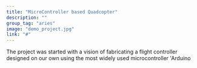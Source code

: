 ```yaml
---
title: "MicroController based Quadcopter"
description: ""
group_tag: "aries"
image: "demo_project.jpg" 
link: "#"
---
```


The project was started with a vision of fabricating a flight controller designed on our own using the most widely used microcontroller 'Arduino